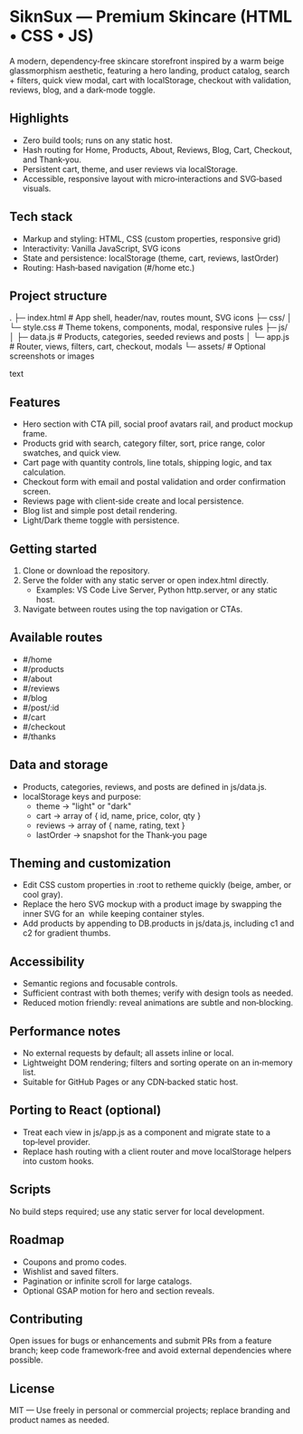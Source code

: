 # SiknSux — Premium Skincare (HTML • CSS • JS)

A modern, dependency‑free skincare storefront inspired by a warm beige glassmorphism aesthetic, featuring a hero landing, product catalog, search + filters, quick view modal, cart with localStorage, checkout with validation, reviews, blog, and a dark‑mode toggle.  

## Highlights
- Zero build tools; runs on any static host.  
- Hash routing for Home, Products, About, Reviews, Blog, Cart, Checkout, and Thank‑you.  
- Persistent cart, theme, and user reviews via localStorage.  
- Accessible, responsive layout with micro‑interactions and SVG‑based visuals.  

## Tech stack
- Markup and styling: HTML, CSS (custom properties, responsive grid)  
- Interactivity: Vanilla JavaScript, SVG icons  
- State and persistence: localStorage (theme, cart, reviews, lastOrder)  
- Routing: Hash‑based navigation (#/home etc.)  

## Project structure
.
├─ index.html # App shell, header/nav, routes mount, SVG icons
├─ css/
│ └─ style.css # Theme tokens, components, modal, responsive rules
├─ js/
│ ├─ data.js # Products, categories, seeded reviews and posts
│ └─ app.js # Router, views, filters, cart, checkout, modals
└─ assets/ # Optional screenshots or images

text

## Features
- Hero section with CTA pill, social proof avatars rail, and product mockup frame.  
- Products grid with search, category filter, sort, price range, color swatches, and quick view.  
- Cart page with quantity controls, line totals, shipping logic, and tax calculation.  
- Checkout form with email and postal validation and order confirmation screen.  
- Reviews page with client‑side create and local persistence.  
- Blog list and simple post detail rendering.  
- Light/Dark theme toggle with persistence.  

## Getting started
1. Clone or download the repository.  
2. Serve the folder with any static server or open index.html directly.  
   - Examples: VS Code Live Server, Python http.server, or any static host.  
3. Navigate between routes using the top navigation or CTAs.  

## Available routes
- #/home  
- #/products  
- #/about  
- #/reviews  
- #/blog  
- #/post/:id  
- #/cart  
- #/checkout  
- #/thanks  

## Data and storage
- Products, categories, reviews, and posts are defined in js/data.js.  
- localStorage keys and purpose:  
  - theme → "light" or "dark"  
  - cart → array of { id, name, price, color, qty }  
  - reviews → array of { name, rating, text }  
  - lastOrder → snapshot for the Thank‑you page  

## Theming and customization
- Edit CSS custom properties in :root to retheme quickly (beige, amber, or cool gray).  
- Replace the hero SVG mockup with a product image by swapping the inner SVG for an <img> while keeping container styles.  
- Add products by appending to DB.products in js/data.js, including c1 and c2 for gradient thumbs.  

## Accessibility
- Semantic regions and focusable controls.  
- Sufficient contrast with both themes; verify with design tools as needed.  
- Reduced motion friendly: reveal animations are subtle and non‑blocking.  

## Performance notes
- No external requests by default; all assets inline or local.  
- Lightweight DOM rendering; filters and sorting operate on an in‑memory list.  
- Suitable for GitHub Pages or any CDN‑backed static host.  

## Porting to React (optional)
- Treat each view in js/app.js as a component and migrate state to a top‑level provider.  
- Replace hash routing with a client router and move localStorage helpers into custom hooks.  

## Scripts
No build steps required; use any static server for local development.  

## Roadmap
- Coupons and promo codes.  
- Wishlist and saved filters.  
- Pagination or infinite scroll for large catalogs.  
- Optional GSAP motion for hero and section reveals.  

## Contributing
Open issues for bugs or enhancements and submit PRs from a feature branch; keep code framework‑free and avoid external dependencies where possible.  

## License
MIT — Use freely in personal or commercial projects; replace branding and product names as needed.  

